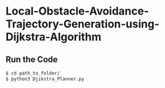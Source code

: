 # Local-Obstacle-Avoidance-Trajectory-Generation-using-Dijkstra-Algorithm

## Run the Code

```bash
$ cd path_to_folder/
$ python3 Djikstra_Planner.py
```
